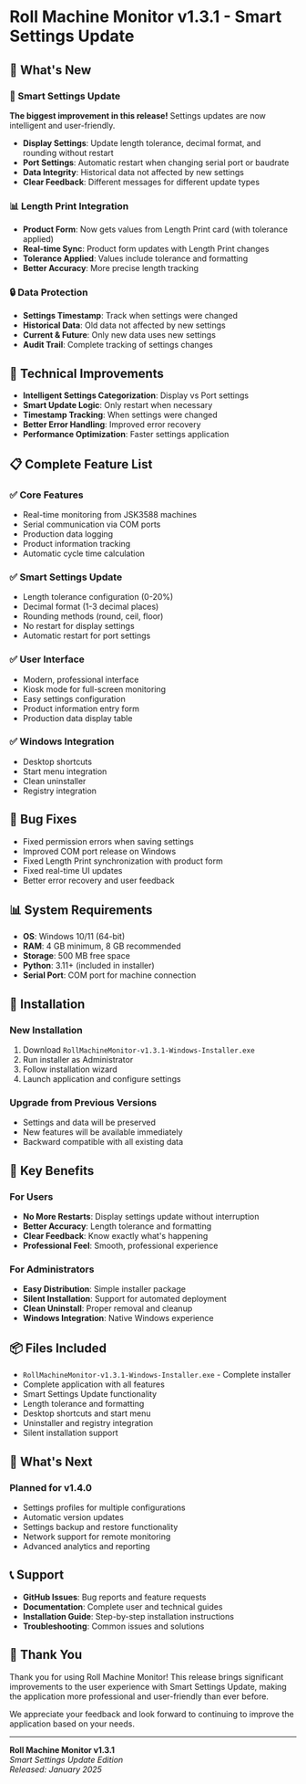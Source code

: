 # Roll Machine Monitor v1.3.1 - Smart Settings Update

## 🎉 What's New

### 🚀 Smart Settings Update
**The biggest improvement in this release!** Settings updates are now intelligent and user-friendly.

- **Display Settings**: Update length tolerance, decimal format, and rounding without restart
- **Port Settings**: Automatic restart when changing serial port or baudrate
- **Data Integrity**: Historical data not affected by new settings
- **Clear Feedback**: Different messages for different update types

### 📊 Length Print Integration
- **Product Form**: Now gets values from Length Print card (with tolerance applied)
- **Real-time Sync**: Product form updates with Length Print changes
- **Tolerance Applied**: Values include tolerance and formatting
- **Better Accuracy**: More precise length tracking

### 🔒 Data Protection
- **Settings Timestamp**: Track when settings were changed
- **Historical Data**: Old data not affected by new settings
- **Current & Future**: Only new data uses new settings
- **Audit Trail**: Complete tracking of settings changes

## 🔧 Technical Improvements

- **Intelligent Settings Categorization**: Display vs Port settings
- **Smart Update Logic**: Only restart when necessary
- **Timestamp Tracking**: When settings were changed
- **Better Error Handling**: Improved error recovery
- **Performance Optimization**: Faster settings application

## 📋 Complete Feature List

### ✅ Core Features
- Real-time monitoring from JSK3588 machines
- Serial communication via COM ports
- Production data logging
- Product information tracking
- Automatic cycle time calculation

### ✅ Smart Settings Update
- Length tolerance configuration (0-20%)
- Decimal format (1-3 decimal places)
- Rounding methods (round, ceil, floor)
- No restart for display settings
- Automatic restart for port settings

### ✅ User Interface
- Modern, professional interface
- Kiosk mode for full-screen monitoring
- Easy settings configuration
- Product information entry form
- Production data display table

### ✅ Windows Integration
- Desktop shortcuts
- Start menu integration
- Clean uninstaller
- Registry integration

## 🐛 Bug Fixes

- Fixed permission errors when saving settings
- Improved COM port release on Windows
- Fixed Length Print synchronization with product form
- Fixed real-time UI updates
- Better error recovery and user feedback

## 📊 System Requirements

- **OS**: Windows 10/11 (64-bit)
- **RAM**: 4 GB minimum, 8 GB recommended
- **Storage**: 500 MB free space
- **Python**: 3.11+ (included in installer)
- **Serial Port**: COM port for machine connection

## 🚀 Installation

### New Installation
1. Download `RollMachineMonitor-v1.3.1-Windows-Installer.exe`
2. Run installer as Administrator
3. Follow installation wizard
4. Launch application and configure settings

### Upgrade from Previous Versions
- Settings and data will be preserved
- New features will be available immediately
- Backward compatible with all existing data

## 🎯 Key Benefits

### For Users
- **No More Restarts**: Display settings update without interruption
- **Better Accuracy**: Length tolerance and formatting
- **Clear Feedback**: Know exactly what's happening
- **Professional Feel**: Smooth, professional experience

### For Administrators
- **Easy Distribution**: Simple installer package
- **Silent Installation**: Support for automated deployment
- **Clean Uninstall**: Proper removal and cleanup
- **Windows Integration**: Native Windows experience

## 📦 Files Included

- `RollMachineMonitor-v1.3.1-Windows-Installer.exe` - Complete installer
- Complete application with all features
- Smart Settings Update functionality
- Length tolerance and formatting
- Desktop shortcuts and start menu
- Uninstaller and registry integration
- Silent installation support

## 🔮 What's Next

### Planned for v1.4.0
- Settings profiles for multiple configurations
- Automatic version updates
- Settings backup and restore functionality
- Network support for remote monitoring
- Advanced analytics and reporting

## 📞 Support

- **GitHub Issues**: Bug reports and feature requests
- **Documentation**: Complete user and technical guides
- **Installation Guide**: Step-by-step installation instructions
- **Troubleshooting**: Common issues and solutions

## 🎉 Thank You

Thank you for using Roll Machine Monitor! This release brings significant improvements to the user experience with Smart Settings Update, making the application more professional and user-friendly than ever before.

We appreciate your feedback and look forward to continuing to improve the application based on your needs.

---

**Roll Machine Monitor v1.3.1**  
*Smart Settings Update Edition*  
*Released: January 2025* 